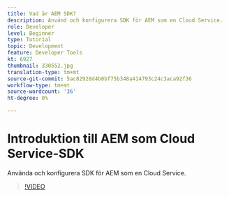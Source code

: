 ```yaml
---
title: Vad är AEM SDK?
description: Använd och konfigurera SDK för AEM som en Cloud Service.
role: Developer
level: Beginner
type: Tutorial
topic: Development
feature: Developer Tools
kt: 6927
thumbnail: 330552.jpg
translation-type: tm+mt
source-git-commit: 5ac82928d4b0bf75b348a414793c24c3aca92f36
workflow-type: tm+mt
source-wordcount: '36'
ht-degree: 0%

---
```



# Introduktion till AEM som Cloud Service-SDK

Använda och konfigurera SDK för AEM som en Cloud Service.

>[!VIDEO](https://video.tv.adobe.com/v/330552/?quality=12&learn=on)